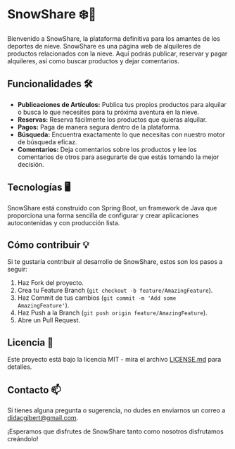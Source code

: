 # SnowShare ❄️🎿

Bienvenido a SnowShare, la plataforma definitiva para los amantes de los deportes de nieve. SnowShare es una página web de alquileres de productos relacionados con la nieve. Aquí podrás publicar, reservar y pagar alquileres, así como buscar productos y dejar comentarios. 

## Funcionalidades 🛠️

- **Publicaciones de Artículos:** Publica tus propios productos para alquilar o busca lo que necesites para tu próxima aventura en la nieve.
- **Reservas:** Reserva fácilmente los productos que quieras alquilar.
- **Pagos:** Paga de manera segura dentro de la plataforma.
- **Búsqueda:** Encuentra exactamente lo que necesitas con nuestro motor de búsqueda eficaz.
- **Comentarios:** Deja comentarios sobre los productos y lee los comentarios de otros para asegurarte de que estás tomando la mejor decisión.

## Tecnologías 🖥️

SnowShare está construido con Spring Boot, un framework de Java que proporciona una forma sencilla de configurar y crear aplicaciones autocontenidas y con producción lista.

## Cómo contribuir 💡

Si te gustaría contribuir al desarrollo de SnowShare, estos son los pasos a seguir:

1. Haz Fork del proyecto.
2. Crea tu Feature Branch (`git checkout -b feature/AmazingFeature`).
3. Haz Commit de tus cambios (`git commit -m 'Add some AmazingFeature'`).
4. Haz Push a la Branch (`git push origin feature/AmazingFeature`).
5. Abre un Pull Request.

## Licencia 📝

Este proyecto está bajo la licencia MIT - mira el archivo [LICENSE.md](LICENSE.md) para detalles.

## Contacto 📫

Si tienes alguna pregunta o sugerencia, no dudes en enviarnos un correo a [didacgibert@gmail.com](mailto:didacgibert@gmail.com).

¡Esperamos que disfrutes de SnowShare tanto como nosotros disfrutamos creándolo!

